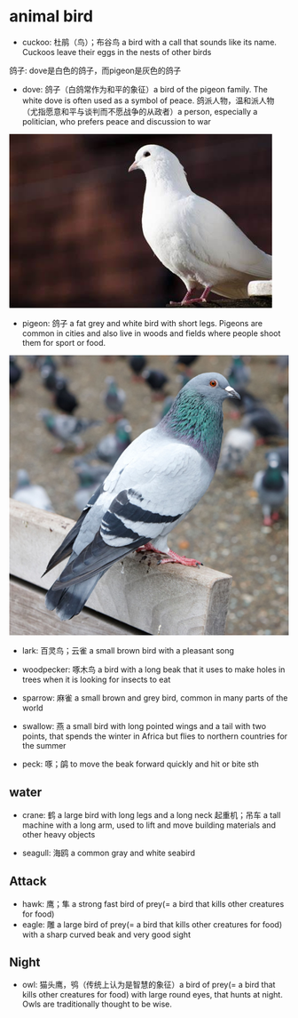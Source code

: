 # animal bird

- cuckoo: 杜鹃（鸟）；布谷鸟 a bird with a call that sounds like its name. Cuckoos leave their eggs in the nests of other birds

鸽子: dove是白色的鸽子，而pigeon是灰色的鸽子

- dove: 鸽子（白鸽常作为和平的象征）a bird of the pigeon family. The white dove is often used as a symbol of peace. 鸽派人物，温和派人物（尤指愿意和平与谈判而不愿战争的从政者）a person, especially a politician, who prefers peace and discussion to war

![](images/dove.jpeg)

- pigeon: 鸽子 a fat grey and white bird with short legs. Pigeons are common in cities and also live in woods and fields where people shoot them for sport or food.

![](images/pigeon.jpg)

- lark: 百灵鸟；云雀 a small brown bird with a pleasant song
- woodpecker: 啄木鸟 a bird with a long beak that it uses to make holes in trees when it is looking for insects to eat

- sparrow: 麻雀 a small brown and grey bird, common in many parts of the world
- swallow: 燕 a small bird with long pointed wings and a tail with two points, that spends the winter in Africa but flies to northern countries for the summer

- peck: 啄；鹐 to move the beak forward quickly and hit or bite sth

## water

- crane: 鹤 a large bird with long legs and a long neck 起重机；吊车 a tall machine with a long arm, used to lift and move building materials and other heavy objects

- seagull: 海鸥 a common gray and white seabird

## Attack

- hawk: 鹰；隼 a strong fast bird of prey(= a bird that kills other creatures for food)
- eagle: 雕 a large bird of prey(= a bird that kills other creatures for food) with a sharp curved beak and very good sight

## Night

- owl: 猫头鹰，鸮（传统上认为是智慧的象征）a bird of prey(= a bird that kills other creatures for food) with large round eyes, that hunts at night. Owls are traditionally thought to be wise.
